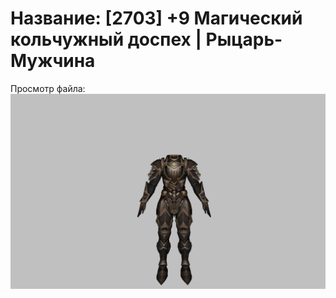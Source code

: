 # Название: [2703] +9 Магический кольчужный доспех | Рыцарь-Мужчина

Просмотр файла:
![p000006.png](p000006.png)